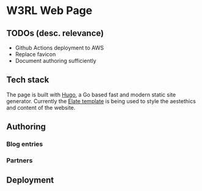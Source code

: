 # W3RL Web Page

## TODOs (desc. relevance)
 - Github Actions deployment to AWS
 - Replace favicon
 - Document authoring sufficiently

## Tech stack
The page is built with [Hugo](https://github.com/gohugoio/hugo), a Go based fast and modern static site generator. Currently the [Elate template](https://github.com/saey55/hugo-elate-theme/) is being used to style the aestethics and content of the website.

## Authoring
### Blog entries
### Partners
## Deployment
